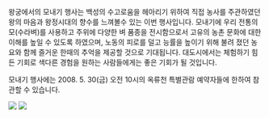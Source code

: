 왕궁에서의 모내기 행사는 백성의 수고로움을 헤아리기 위하여 직접 농사를 주관하였던 왕의 마음과 왕정시대의 향수를 느껴볼수 있는 이번 행사입니다. 모내기에 우리 전통의 모(수라벼)를 사용하고 주위에 다양한 벼 품종을 전시함으로서 고유의 농촌 문화에 대한 이해를 높일 수 있도록 하였으며, 노동의 피로를 덜고 능률을 높이기 위해 불려 졌던 농요와 함께 즐거운 한때의 추억을 제공할 것으로 기대됩니다. 대도시에서는 체험하기 힘든 기회로 색다른 경험을 원하는 사람들에게는 좋은 기회가 될 것입니다.

모내기 행사에는 2008. 5. 30(금) 오전 10시의 옥류천 특별관람 예약자들에 한하여 참관할 수 있습니다.

![](https://www.cdg.go.kr../Upload/20080527_2_1.bmp)
![](https://www.cdg.go.kr../Upload/20080527_2_2.bmp)